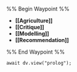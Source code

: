 %% Begin Waypoint %%
- **[[Agriculture]]**
- **[[Critique]]**
- **[[Modelling]]**
- **[[Recommendation]]**

%% End Waypoint %%

```dataviewjs
await dv.view("prolog");
```